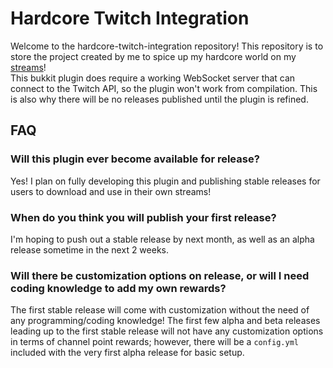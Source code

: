# Hardcore Twitch Integration
Welcome to the hardcore-twitch-integration repository! This repository is to store the project created by me to spice up my hardcore world on my [streams](https://twitch.tv/sh0ckR6)!<br/>
This bukkit plugin does require a working WebSocket server that can connect to the Twitch API, so the plugin won't work from compilation. This is also why there will be no releases published until the plugin is refined.

## FAQ
### Will this plugin ever become available for release?
Yes! I plan on fully developing this plugin and publishing stable releases for users to download and use in their own streams!

### When do you think you will publish your first release?
I'm hoping to push out a stable release by next month, as well as an alpha release sometime in the next 2 weeks.

### Will there be customization options on release, or will I need coding knowledge to add my own rewards?
The first stable release will come with customization without the need of any programming/coding knowledge! The first few alpha and beta releases leading up to the first stable release will not have any customization options in terms of channel point rewards; however, there will be a `config.yml` included with the very first alpha release for basic setup.
